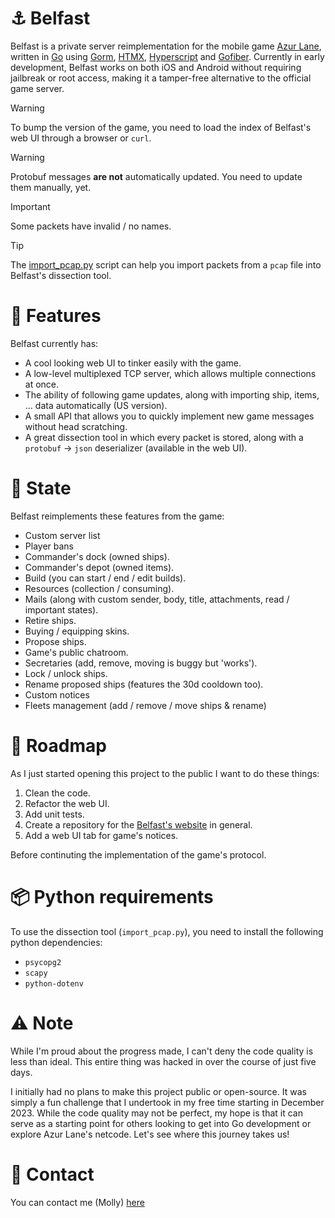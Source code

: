 # ⚓ Belfast

Belfast is a private server reimplementation for the mobile game [Azur Lane](https://en.wikipedia.org/wiki/Azur_Lane), written in [Go](https://go.dev/) using [Gorm](https://gorm.io), [HTMX](https://htmx.org), [Hyperscript](https://hyperscript.org) and [Gofiber](https://gofiber.io). Currently in early development, Belfast works on both iOS and Android without requiring jailbreak or root access, making it a tamper-free alternative to the official game server.

> [!WARNING]
> To bump the version of the game, you need to load the index of Belfast's web UI through a browser or `curl`.

> [!WARNING]
> Protobuf messages **are not** automatically updated. You need to update them manually, yet.

> [!IMPORTANT]
> Some packets have invalid / no names.

> [!TIP]
> The [import_pcap.py](./_tools/import_pcap.py) script can help you import packets from a `pcap` file into Belfast's dissection tool.

# 🌟 Features

Belfast currently has:

- A cool looking web UI to tinker easily with the game.
- A low-level multiplexed TCP server, which allows multiple connections at once.
- The ability of following game updates, along with importing ship, items, ... data automatically (US version).
- A small API that allows you to quickly implement new game messages without head scratching.
- A great dissection tool in which every packet is stored, along with a `protobuf` -> `json` deserializer (available in the web UI).

# 🌠 State

Belfast reimplements these features from the game:

- Custom server list
- Player bans
- Commander's dock (owned ships).
- Commander's depot (owned items).
- Build (you can start / end / edit builds).
- Resources (collection / consuming).
- Mails (along with custom sender, body, title, attachments, read / important states).
- Retire ships.
- Buying / equipping skins.
- Propose ships.
- Game's public chatroom.
- Secretaries (add, remove, moving is buggy but 'works').
- Lock / unlock ships.
- Rename proposed ships (features the 30d cooldown too).
- Custom notices
- Fleets management (add / remove / move ships & rename)

# 🚀 Roadmap

As I just started opening this project to the public I want to do these things:

1. Clean the code.
2. Refactor the web UI.
3. Add unit tests.
4. Create a repository for the [Belfast's website](https://belfast.mana.rip/) in general.
5. Add a web UI tab for game's notices.

Before continuting the implementation of the game's protocol.

# 📦 Python requirements

To use the dissection tool (`import_pcap.py`), you need to install the following python dependencies:

- `psycopg2`
- `scapy`
- `python-dotenv`

# ⚠️ Note

While I'm proud about the progress made, I can't deny the code quality is less than ideal. This entire thing was hacked in over the course of just five days.

I initially had no plans to make this project public or open-source. It was simply a fun challenge that I undertook in my free time starting in December 2023. While the code quality may not be perfect, my hope is that it can serve as a starting point for others looking to get into Go development or explore Azur Lane's netcode. Let's see where this journey takes us!

# 📧 Contact

You can contact me (Molly) [here](molly+belfast@mana.rip)
